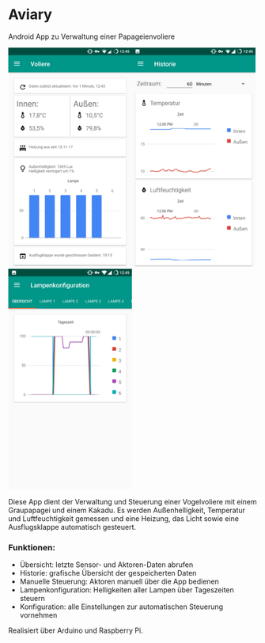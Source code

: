# Aviary
Android App zu Verwaltung einer Papageienvoliere

<img src="https://raw.githubusercontent.com/Tapematch/Aviary/master/screenshots/Screenshot_20180325-124502.png" width="250"><img src="https://raw.githubusercontent.com/Tapematch/Aviary/master/screenshots/Screenshot_20180325-124527.png" width="250"><img src="https://raw.githubusercontent.com/Tapematch/Aviary/master/screenshots/Screenshot_20180325-124537.png" width="250">

Diese App dient der Verwaltung und Steuerung einer Vogelvoliere mit einem Graupapagei und einem Kakadu.
Es werden Außenhelligkeit, Temperatur und Luftfeuchtigkeit gemessen und eine Heizung, das Licht sowie eine Ausflugsklappe automatisch gesteuert.

### Funktionen:
 - Übersicht: letzte Sensor- und Aktoren-Daten abrufen
 - Historie: grafische Übersicht der gespeicherten Daten
 - Manuelle Steuerung: Aktoren manuell über die App bedienen
 - Lampenkonfiguration: Helligkeiten aller Lampen über Tageszeiten steuern
 - Konfiguration: alle Einstellungen zur automatischen Steuerung vornehmen

Realisiert über Arduino und Raspberry Pi.
